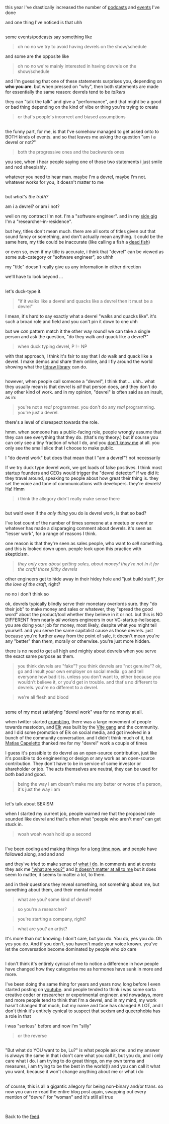 this year I've drastically increased the number of [podcasts](https://youtu.be/4ShQquWa7Iw?si=Xd1PbM60JZtj0WPz) and [events](https://youtu.be/jbiW124Imjo?si=7esJTVBSKwKNIT3k) I've done

and one thing I've noticed is that uhh

<h2></h2>

some events/podcasts say something like 

> oh no no we try to avoid having devrels on the show/schedule 

and some are the opposite like 

> oh no no we're mainly interested in having devrels on the show/schedule

and I'm guessing that one of these statements surprises you, depending on **who you are**. but when pressed on "why", then both statements are made for essentially the same reason: devrels tend to be *talkers*

they can "talk the talk" and give a "performance", and that might be a good or bad thing depending on the kind of vibe or thing you're trying to create

> or that's people's incorrect and biased assumptions

<h2></h2>

the funny part, for me, is that I've somehow managed to get asked onto to BOTH kinds of events. and so that leaves me asking the question "am i a devrel or not?"

> both the progressive ones and the backwards ones

you see, when i hear people saying one of those two statements i just smile and nod sheepishly.

whatever you need to hear man. maybe I'm a devrel, maybe I'm not. whatever works for you, it doesn't matter to me

<h2></h2>

but *what's the truth?*

am i a devrel? or am i not? 

well on my contract I'm not. I'm a "software engineer". and in my [side gig](https://www.todepond.com/wikiblogarden/research/er-in-residence) I'm a "researcher-in-residence".

but hey, titles don't mean much. there are all sorts of titles given out that sound fancy or something, and don't actually mean anything. it could be the same here, my title could be inaccurate (like calling a fish a [dead fish](https://youtu.be/6l1HlOwOq3g?si=QU6cth4mUwojOdfQ))

or even so, even if my title *is* accurate, i think that "devrel" can be viewed as some sub-category or "software engineer", so uhhh

my "title" doesn't really give us any information in either direction

we'll have to look beyond ... 

<h2></h2>

let's duck-type it. 

> "if it walks like a devrel and quacks like a devrel then it must be a devrel"

I mean, it's hard to say exactly what a devrel "walks and quacks like". it's such a broad role and field and you can't pin it down to one uhh

but we *can* pattern match it the other way round! we can take a single person and ask the question, "do they walk and quack like a devrel?"

> when duck typing devrel, P != NP

with that approach, I think it's fair to say that I *do* walk and quack like a devrel. I make demos and share them online, and I fly around the world showing what the [tldraw library](https://tldraw.dev) can do.

<h2></h2>

however, when people call someone a "devrel", I think that ... uhh.. what they usually mean is that devrel is *all* that person does, and they don't do any other kind of work. and in my opinion, "devrel" is often said as an insult, as in: 

> you're not a *real* programmer. you don't do any *real* programming. you're just a devrel.

there's a level of disrespect towards the role.

hmm. when someone has a public-facing role, people wrongly assume that they can see everything that they do. (that's my theory.) but if course you can only see a tiny fraction of what I do, and you [don't know me](https://www.todepond.com/wikiblogarden/social-media/para/activity) at all. you only see the small slice that I choose to make public.

I "do devrel work" but does that mean that I "am a devrel"? not necessarily

If we try duck type devrel work, we get loads of false positives. I think most startup founders and CEOs would trigger the "devrel detector" if we did it: they travel around, speaking to people about how great their thing is. they set the voice and tone of communications with developers. they're devrels! Ha! Hmm

> i think the allegory didn't really make sense there

<h2></h2>

but wait! even if the *only thing* you do is devrel work, is that so bad? 

I've lost count of the number of times someone at a meetup or event or whatever has made a disparaging comment about devrels. it's seen as "lesser work", for a range of reasons I think. 

one reason is that they're seen as sales people, who want to *sell* something. and this is looked down upon. people look upon this practice with skepticism.

> *they only care about getting sales, about money! they're not in it for the craft! those filthy devrels*

other engineers get to hide away in their hidey hole and "just build stuff", *for the love of the craft*, right? 

no no i don't think so

ok, devrels typically blindly serve their monetary overlords sure. they "do their job" to make money and sales or whatever, they "spread the good word" about the product/tool whether they believe in it or not. but this is NO DIFFERENT from nearly *all* workers engineers in our VC-startup-hellscape. you are doing your job for money, most likely, despite what you might tell yourself. and you serve the same capitalist cause as those devrels. just because you're further away from the point of sale, it doesn't mean you're any "better" than them, morally or otherwise. you're just more hidden.

there is no need to get all high and mighty about devrels when you serve the exact same purpose as them. 

> you think devrels are "fake"? you think devrels are "not genuine"? ok, go and insult your own employer on social media. go and tell everyone how bad it is. unless you don't want to, either because you wouldn't believe it, or you'd get in trouble. and that's no different to devrels. you're no different to a devrel.

> we're all flesh and blood

<h2></h2>

some of my most satisfying "devrel work" was for no money at all.

when twitter started [crumbling](https://www.todepond.com/wikiblogarden/genocide/twitter/died), there was a large movement of people towards mastodon, and [Elk](https://elk.zone) was built by the [Vite gang](https://vitejs.dev/team) and the community. and I did some promotion of Elk on social media, and got involved in a bunch of the community conversation. and I didn't think much of it, but [Matias Capeletto](https://patak.dev/) thanked me for my "devrel" work a couple of times

I guess it's possible to do devrel as an open-source contribution, just like it's possible to do engineering or design or any work as an open-source contribution. They don't have to be in service of some investor or shareholder or job. The acts themselves are neutral, they can be used for both bad and good. 

> being the way i am doesn't make me any better or worse of a person, it's just the way i am

<h2></h2>

let's talk about SEXISM

when I started my current job, people warned me that the proposed role sounded like devrel and that's often what "people who aren't men" can get stuck in. 

> woah woah woah hold up a second

<h2></h2>

I've been coding and making things for a [long time now](https://youtu.be/zLP4ZwudAKs?si=3v4lr0Z47mW-v6WD). and people have followed along, and and and

and they've tried to make sense of [what i do](https://www.youtube.com/watch?v=eQgxFuw8f1U). in comments and at events they ask me ["what are you?"](https://www.todepond.com/wikiblogarden/work/what-are-you/) and [it doesn't matter at all to me](https://www.todepond.com/report/definitions-that-dont-matter/) but it does seem to matter, it seems to matter a lot, to them. 

and in their questions they reveal something, not something about me, but something about them, and their mental model

> what are you? some kind of devrel?

> so you're a researcher? 

> you're starting a company, right?

> what are you? an artist?

It's more than not knowing: I don't care, but you do. You do, yes you do. Oh yes you do. And if you don't, you haven't made your voice known. you've let the conversation become dominated by people who *do* care

<h2></h2>

I don't think it's entirely cynical of me to notice a difference in how people have changed how they categorise me as hormones have sunk in more and more. 

I've been doing the same thing for years and years now, long before I even started posting on [youtube](https://youtube.com/@todepond). and people tended to think i was some sorta creative coder or researcher or experimental engineer. and nowadays, more and more people tend to think that I'm a devrel, and in my mind, my work hasn't changed that much, but my name and face has changed A LOT, and I don't think it's entirely cynical to suspect that sexism and queerphobia has a role in that

i was "serious" before and now I'm "silly"

> or the reverse

<h2></h2>

"But what do YOU want to be, Lu?" is what people ask me. and my answer is always the same in that i don't care what you call it, but you do, and i only care what i do. i am trying to do great things, on my own terms and measures, i am trying to be the best in the world(!) and you can call it what you want, because it won't change anything about me or what i do

<h2></h2>

of course, this is all a gigantic allegory for being non-binary and/or trans. so now you can re-read the entire blog post again, swapping out every mention of "devrel" for "woman" and it's still all true

<br>

Back to the [feed](/feed).
